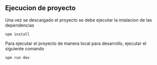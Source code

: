 ## Ejecucion de proyecto

Una vez se descargado el proyecto se debe ejecutar la intalacion de las dependencias
````
npm install
````

Para ejecutar el proyecto de manera local para desarrollo, ejecutar el siguiente comando
````
npm run dev
````
